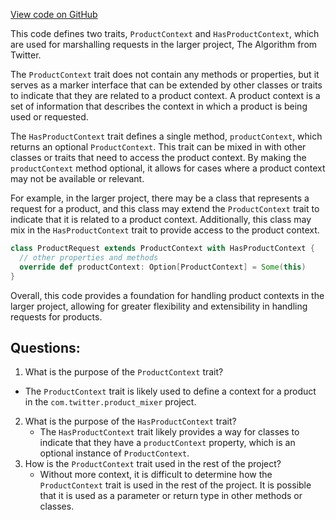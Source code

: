 [View code on GitHub](https://github.com/misbahsy/the-algorithm/product-mixer/core/src/main/scala/com/twitter/product_mixer/core/model/marshalling/request/ProductContext.scala)

This code defines two traits, `ProductContext` and `HasProductContext`, which are used for marshalling requests in the larger project, The Algorithm from Twitter. 

The `ProductContext` trait does not contain any methods or properties, but it serves as a marker interface that can be extended by other classes or traits to indicate that they are related to a product context. A product context is a set of information that describes the context in which a product is being used or requested. 

The `HasProductContext` trait defines a single method, `productContext`, which returns an optional `ProductContext`. This trait can be mixed in with other classes or traits that need to access the product context. By making the `productContext` method optional, it allows for cases where a product context may not be available or relevant. 

For example, in the larger project, there may be a class that represents a request for a product, and this class may extend the `ProductContext` trait to indicate that it is related to a product context. Additionally, this class may mix in the `HasProductContext` trait to provide access to the product context. 

```scala
class ProductRequest extends ProductContext with HasProductContext {
  // other properties and methods
  override def productContext: Option[ProductContext] = Some(this)
}
```

Overall, this code provides a foundation for handling product contexts in the larger project, allowing for greater flexibility and extensibility in handling requests for products.
## Questions: 
 1. What is the purpose of the `ProductContext` trait?
   - The `ProductContext` trait is likely used to define a context for a product in the `com.twitter.product_mixer` project.
2. What is the purpose of the `HasProductContext` trait?
   - The `HasProductContext` trait likely provides a way for classes to indicate that they have a `productContext` property, which is an optional instance of `ProductContext`.
3. How is the `ProductContext` trait used in the rest of the project?
   - Without more context, it is difficult to determine how the `ProductContext` trait is used in the rest of the project. It is possible that it is used as a parameter or return type in other methods or classes.